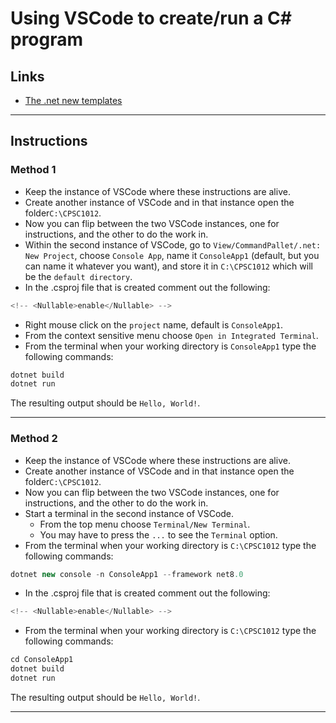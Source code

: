 # Using VSCode to create/run a C# program

## Links

- [The .net new templates](https://learn.microsoft.com/en-us/dotnet/core/tools/dotnet-new)

---

## Instructions

### Method 1

- Keep the instance of VSCode where these instructions are alive.
- Create another instance of VSCode and in that instance open the folder`C:\CPSC1012`.
- Now you can flip between the two VSCode instances, one for instructions, and the other to do the work in.
- Within the second instance of VSCode, go to `View/CommandPallet/.net: New Project`, choose `Console App`, name it `ConsoleApp1` (default, but you can name it whatever you want), and store it in `C:\CPSC1012` which will be the `default directory`.
- In the .csproj file that is created comment out the following:
```csharp
<!-- <Nullable>enable</Nullable> -->
```
- Right mouse click on the `project` name, default is `ConsoleApp1`.
- From the context sensitive menu choose `Open in Integrated Terminal`.
- From the terminal when your working directory is `ConsoleApp1` type the following commands:
```csharp
dotnet build
dotnet run
```

The resulting output should be `Hello, World!`.

---

### Method 2

- Keep the instance of VSCode where these instructions are alive.
- Create another instance of VSCode and in that instance open the folder`C:\CPSC1012`.
- Now you can flip between the two VSCode instances, one for instructions, and the other to do the work in.
- Start a terminal in the second instance of VSCode.
  - From the top menu choose `Terminal/New Terminal`.
  - You may have to press the `...` to see the `Terminal` option.
- From the terminal when your working directory is `C:\CPSC1012` type the following commands:

```csharp
dotnet new console -n ConsoleApp1 --framework net8.0
```
- In the .csproj file that is created comment out the following:
```csharp
<!-- <Nullable>enable</Nullable> -->
```

- From the terminal when your working directory is `C:\CPSC1012` type the following commands:
```csharp
cd ConsoleApp1
dotnet build
dotnet run
```

The resulting output should be `Hello, World!`.

---

